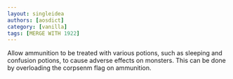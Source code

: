 ```yaml
---
layout: singleidea
authors: [aosdict]
category: [vanilla]
tags: [MERGE WITH 1922]
---
```

Allow ammunition to be treated with various potions, such as sleeping and confusion potions, to cause adverse effects on monsters. This can be done by overloading the corpsenm flag on ammunition.
